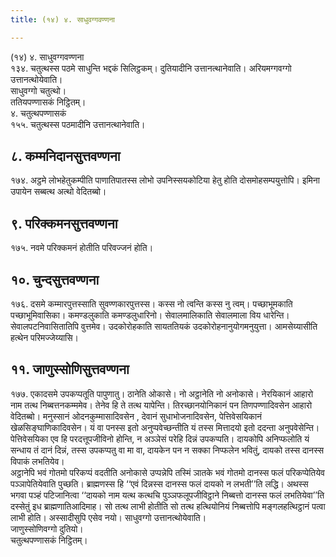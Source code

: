 ```yaml
---
title: (१४) ४. साधुवग्गवण्णना

---
```

(१४) ४. साधुवग्गवण्णना  
१३४. चतुत्थस्स पठमे साधुन्ति भद्दकं सिलिट्ठकम्। दुतियादीनि उत्तानत्थानेवाति। अरियमग्गवग्गो उत्तानत्थोयेवाति।  
साधुवग्गो चतुत्थो।  
ततियपण्णासकं निट्ठितम्।  
४. चतुत्थपण्णासकं  
१५५. चतुत्थस्स पठमादीनि उत्तानत्थानेवाति।  


## ८. कम्मनिदानसुत्तवण्णना

१७४. अट्ठमे लोभहेतुकम्पीति पाणातिपातस्स लोभो उपनिस्सयकोटिया हेतु होति दोसमोहसम्पयुत्तोपि। इमिना उपायेन सब्बत्थ अत्थो वेदितब्बो।  


## ९. परिक्कमनसुत्तवण्णना

१७५. नवमे परिक्कमनं होतीति परिवज्जनं होति।  


## १०. चुन्दसुत्तवण्णना

१७६. दसमे कम्मारपुत्तस्साति सुवण्णकारपुत्तस्स। कस्स नो त्वन्ति कस्स नु त्वम्। पच्छाभूमकाति पच्छाभूमिवासिका। कमण्डलुकाति कमण्डलुधारिनो। सेवालमालिकाति सेवालमाला विय धारेन्ति। सेवालपटनिवासितातिपि वुत्तमेव। उदकोरोहकाति सायततियकं उदकोरोहनानुयोगमनुयुत्ता। आमसेय्यासीति हत्थेन परिमज्जेय्यासि।  


## ११. जाणुस्सोणिसुत्तवण्णना

१७७. एकादसमे उपकप्पतूति पापुणातु। ठानेति ओकासे। नो अट्ठानेति नो अनोकासे। नेरयिकानं आहारो नाम तत्थ निब्बत्तनकम्ममेव। तेनेव हि ते तत्थ यापेन्ति। तिरच्छानयोनिकानं पन तिणपण्णादिवसेन आहारो वेदितब्बो। मनुस्सानं ओदनकुम्मासादिवसेन , देवानं सुधाभोजनादिवसेन, पेत्तिवेसयिकानं खेळसिङ्घाणिकादिवसेन। यं वा पनस्स इतो अनुप्पवेच्छन्तीति यं तस्स मित्तादयो इतो ददन्ता अनुपवेसेन्ति। पेत्तिवेसयिका एव हि परदत्तूपजीविनो होन्ति, न अञ्ञेसं परेहि दिन्नं उपकप्पति। दायकोपि अनिप्फलोति यं सन्धाय तं दानं दिन्नं, तस्स उपकप्पतु वा मा वा, दायकेन पन न सक्का निप्फलेन भवितुं, दायको तस्स दानस्स विपाकं लभतियेव।  
अट्ठानेपि भवं गोतमो परिकप्पं वदतीति अनोकासे उप्पन्नेपि तस्मिं ञातके भवं गोतमो दानस्स फलं परिकप्पेतियेव पञ्ञापेतियेवाति पुच्छति। ब्राह्मणस्स हि ‘‘एवं दिन्नस्स दानस्स फलं दायको न लभती’’ति लद्धि। अथस्स भगवा पञ्हं पटिजानित्वा ‘‘दायको नाम यत्थ कत्थचि पुञ्ञफलूपजीविट्ठाने निब्बत्तो दानस्स फलं लभतियेवा’’ति दस्सेतुं इध ब्राह्मणातिआदिमाह। सो तत्थ लाभी होतीति सो तत्थ हत्थियोनियं निब्बत्तोपि मङ्गलहत्थिट्ठानं पत्वा लाभी होति। अस्सादीसुपि एसेव नयो। साधुवग्गो उत्तानत्थोयेवाति।  
जाणुस्सोणिवग्गो दुतियो।  
चतुत्थपण्णासकं निट्ठितम्।  
